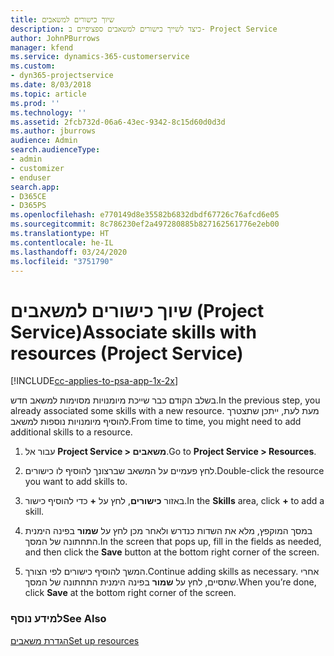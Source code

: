 ```yaml
---
title: שיוך כישורים למשאבים
description: כיצד לשייך כישורים למשאבים ספציפיים ב- Project Service
author: JohnPBurrows
manager: kfend
ms.service: dynamics-365-customerservice
ms.custom:
- dyn365-projectservice
ms.date: 8/03/2018
ms.topic: article
ms.prod: ''
ms.technology: ''
ms.assetid: 2fcb732d-06a6-43ec-9342-8c15d60d0d3d
ms.author: jburrows
audience: Admin
search.audienceType:
- admin
- customizer
- enduser
search.app:
- D365CE
- D365PS
ms.openlocfilehash: e770149d8e35582b6832dbdf67726c76afcd6e05
ms.sourcegitcommit: 8c786230ef2a497280885b827162561776e2eb00
ms.translationtype: HT
ms.contentlocale: he-IL
ms.lasthandoff: 03/24/2020
ms.locfileid: "3751790"
---
```

# <a name="associate-skills-with-resources-project-service"></a><span data-ttu-id="ad242-103">שיוך כישורים למשאבים (Project Service)</span><span class="sxs-lookup"><span data-stu-id="ad242-103">Associate skills with resources (Project Service)</span></span>

[!INCLUDE[cc-applies-to-psa-app-1x-2x](../includes/cc-applies-to-psa-app-1x-2x.md)]

<span data-ttu-id="ad242-104">בשלב הקודם כבר שייכת מיומנויות מסוימות למשאב חדש.</span><span class="sxs-lookup"><span data-stu-id="ad242-104">In the previous step, you already associated some skills with  a new resource.</span></span> <span data-ttu-id="ad242-105">מעת לעת, ייתכן שתצטרך להוסיף מיומנויות נוספות למשאב.</span><span class="sxs-lookup"><span data-stu-id="ad242-105">From time to time, you might need to add additional skills to a resource.</span></span>  
  
1.  <span data-ttu-id="ad242-106">עבור אל **Project Service > משאבים**.</span><span class="sxs-lookup"><span data-stu-id="ad242-106">Go to **Project Service > Resources**.</span></span>  
  
2.  <span data-ttu-id="ad242-107">לחץ פעמיים על המשאב שברצונך להוסיף לו כישורים.</span><span class="sxs-lookup"><span data-stu-id="ad242-107">Double-click the resource you want to add skills to.</span></span>  
  
3.  <span data-ttu-id="ad242-108">באזור **כישורים**, לחץ על **+** כדי להוסיף כישור.</span><span class="sxs-lookup"><span data-stu-id="ad242-108">In the **Skills** area, click **+** to add a skill.</span></span>  
  
4.  <span data-ttu-id="ad242-109">במסך המוקפץ, מלא את השדות כנדרש ולאחר מכן לחץ על **שמור** בפינה הימנית התחתונה של המסך.</span><span class="sxs-lookup"><span data-stu-id="ad242-109">In the screen that pops up, fill in the fields as needed, and then click the **Save** button at the bottom right corner of the screen.</span></span>  
  
5.  <span data-ttu-id="ad242-110">המשך להוסיף כישורים לפי הצורך.</span><span class="sxs-lookup"><span data-stu-id="ad242-110">Continue adding skills as necessary.</span></span> <span data-ttu-id="ad242-111">אחרי שתסיים, לחץ על **שמור** בפינה הימנית התחתונה של המסך.</span><span class="sxs-lookup"><span data-stu-id="ad242-111">When you’re done, click **Save** at the bottom right corner of the screen.</span></span>  
  
### <a name="see-also"></a><span data-ttu-id="ad242-112">למידע נוסף</span><span class="sxs-lookup"><span data-stu-id="ad242-112">See Also</span></span>  
 [<span data-ttu-id="ad242-113">הגדרת משאבים</span><span class="sxs-lookup"><span data-stu-id="ad242-113">Set up resources</span></span>](../project-service/set-up-resources.md)
